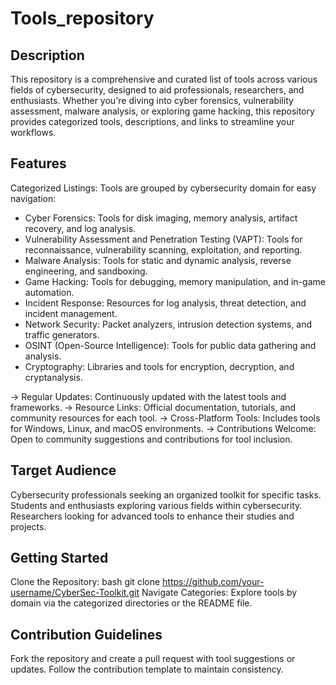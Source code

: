 # Tools_repository
## Description
This repository is a comprehensive and curated list of tools across various fields of cybersecurity, designed to aid professionals, researchers, and enthusiasts. Whether you're diving into cyber forensics, vulnerability assessment, malware analysis, or exploring game hacking, this repository provides categorized tools, descriptions, and links to streamline your workflows.

## Features
Categorized Listings: Tools are grouped by cybersecurity domain for easy navigation:
<ul>
<li> Cyber Forensics: Tools for disk imaging, memory analysis, artifact recovery, and log analysis.</li>
<li> Vulnerability Assessment and Penetration Testing (VAPT): Tools for reconnaissance, vulnerability scanning, exploitation, and reporting.</li>
<li> Malware Analysis: Tools for static and dynamic analysis, reverse engineering, and sandboxing.</li>
<li> Game Hacking: Tools for debugging, memory manipulation, and in-game automation.</li>
<li> Incident Response: Resources for log analysis, threat detection, and incident management.</li>
<li> Network Security: Packet analyzers, intrusion detection systems, and traffic generators.</li>
<li> OSINT (Open-Source Intelligence): Tools for public data gathering and analysis.</li>
<li> Cryptography: Libraries and tools for encryption, decryption, and cryptanalysis.</li>
  </ul>
  
-> Regular Updates: Continuously updated with the latest tools and frameworks.
-> Resource Links: Official documentation, tutorials, and community resources for each tool.
-> Cross-Platform Tools: Includes tools for Windows, Linux, and macOS environments.
-> Contributions Welcome: Open to community suggestions and contributions for tool inclusion.

## Target Audience
Cybersecurity professionals seeking an organized toolkit for specific tasks.
Students and enthusiasts exploring various fields within cybersecurity.
Researchers looking for advanced tools to enhance their studies and projects.
## Getting Started
Clone the Repository:
bash
git clone https://github.com/your-username/CyberSec-Toolkit.git
Navigate Categories: Explore tools by domain via the categorized directories or the README file.

## Contribution Guidelines
Fork the repository and create a pull request with tool suggestions or updates.
Follow the contribution template to maintain consistency.
